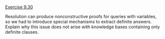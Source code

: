 [Exercise 9.30](9-30/)

Resolution can produce nonconstructive proofs for queries with
variables, so we had to introduce special mechanisms to extract definite
answers. Explain why this issue does not arise with knowledge bases
containing only definite clauses.

